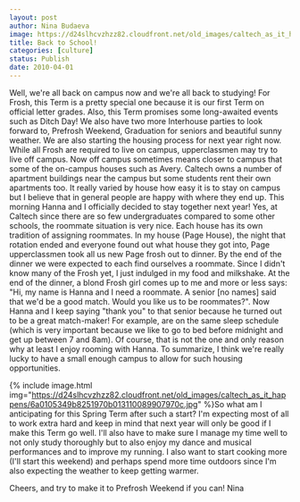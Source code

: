 ```yaml
---
layout: post
author: Nina Budaeva
image: https://d24slhcvzhzz82.cloudfront.net/old_images/caltech_as_it_happens/6a0105349b8251970b0131100893ee970c.jpg
title: Back to School!
categories: [culture]
status: Publish
date: 2010-04-01
---
```


Well, we're all back on campus now and we're all back to studying! For Frosh, this Term is a pretty special one because it is our first Term on official letter grades. Also, this Term promises some long-awaited events such as Ditch Day! We also have two more Interhouse parties to look forward to, Prefrosh Weekend, Graduation for seniors and beautiful sunny weather. 
We are also starting the housing process for next year right now. While all Frosh are required to live on campus, upperclassmen may try to live off campus. Now off campus sometimes means closer to campus that some of the on-campus houses such as Avery. Caltech owns a number of apartment buildings near the campus but some students rent their own apartments too. It really varied by house how easy it is to stay on campus but I believe that in general people are happy with where they end up. This morning Hanna and I officially decided to stay together next year! Yes, at Caltech since there are so few undergraduates compared to some other schools, the roommate situation is very nice. Each house has its own tradition of assigning roommates. In my house (Page House), the night that rotation ended and everyone found out what house they got into, Page upperclassmen took all us new Page frosh out to dinner. By the end of the dinner we were expected to each find ourselves a roommate. Since I didn't know many of the Frosh yet, I just indulged in my food and milkshake. At the end of the dinner, a blond Frosh girl comes up to me and more or less says: "Hi, my name is Hanna and I need a roommate. A senior [no names] said that we'd be a good match. Would you like us to be roommates?". Now Hanna and I keep saying "thank you" to that senior because he turned out to be a great match-maker! For example, are on the same sleep schedule (which is very important because we like to go to bed before midnight and get up between 7 and 8am). Of course, that is not the one and only reason why at least I enjoy rooming with Hanna. To summarize, I think we're really lucky to have a small enough campus to allow for such housing opportunities.


{% include image.html img="https://d24slhcvzhzz82.cloudfront.net/old_images/caltech_as_it_happens/6a0105349b8251970b013110089907970c.jpg" %}So what am I anticipating for this Spring Term after such a start? I'm expecting most of all to work extra hard and keep in mind that next year will only be good if I make this Term go well. I'll also have to make sure I manage my time well to not only study thoroughly but to also enjoy my dance and musical performances and to improve my running. I also want to start cooking more (I'll start this weekend) and perhaps spend more time outdoors since I'm also expecting the weather to keep getting warmer.

Cheers, and try to make it to Prefrosh Weekend if you can!
Nina
